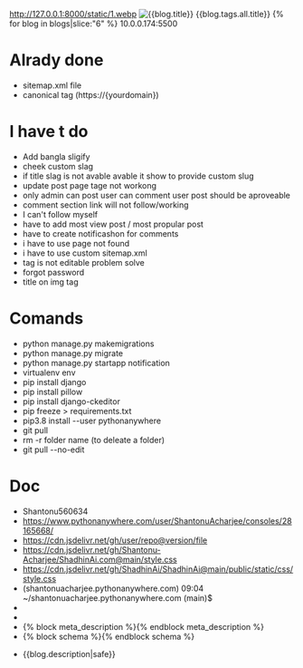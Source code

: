 http://127.0.0.1:8000/static/1.webp
<img src="/media/compressed/{{blog.banner}}" alt="{{blog.title}}">
{{blog.tags.all.title}}
{% for blog in blogs|slice:"6" %}
10.0.0.174:5500



# Alrady done
- sitemap.xml file
- canonical tag (https://{yourdomain})



# I have t do 
- Add bangla sligify
- cheek custom slag
- if title slag is not avable avable it show to provide custom slug
- update post page tage not workong
- only admin can post user can comment user post should be aproveable
- comment section link will not follow/working
- I can't follow myself
- have to add most view post / most propular post
- have to create notificashon for comments
- i have to use page not found 
- i have to use custom sitemap.xml
- tag is not editable problem solve
- forgot password
- title on img tag




# Comands
- python manage.py makemigrations
- python manage.py migrate
- python manage.py startapp notification
- virtualenv env
- pip install django
- pip install pillow
- pip install django-ckeditor
- pip freeze > requirements.txt
- pip3.8 install --user pythonanywhere
- git pull
- rm -r folder name (to deleate a folder)
- git pull --no-edit


# Doc
- Shantonu560634
- https://www.pythonanywhere.com/user/ShantonuAcharjee/consoles/28165668/
- https://cdn.jsdelivr.net/gh/user/repo@version/file
- https://cdn.jsdelivr.net/gh/Shantonu-Acharjee/ShadhinAi.com@main/style.css
- https://cdn.jsdelivr.net/gh/ShadhinAi/ShadhinAi@main/public/static/css/style.css
- (shantonuacharjee.pythonanywhere.com) 09:04 ~/shantonuacharjee.pythonanywhere.com (main)$ 
- <link rel="stylesheet" href="{% static 'static/css/style.css' %}">  
- <link rel="stylesheet" href="https://cdn.jsdelivr.net/gh/ShadhinAi/ShadhinAi@main/public/static/css/style.css">
- {% block meta_description %}{% endblock meta_description %}
- {% block schema %}{% endblock schema %}
- <p>{{blog.description|safe}}</p>

